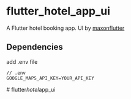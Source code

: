 # flutter_hotel_app_ui

A Flutter hotel booking app. UI by [maxonflutter](https://maxonflutter.com/)

## Dependencies

add .env file

```.env
// .env
GOOGLE_MAPS_API_KEY=YOUR_API_KEY
```
#   f l u t t e r _ h o t e l _ a p p _ u i  
 